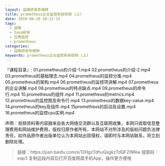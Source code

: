 ```yaml
---
layout: 运维研发攻城狮
title: prometheus企业监控系统视频 (上)
date: 2019-06-29 20:21:13
tags:
  - 运维
  - Java研发
  - 应用监控
  - prometheus
categories:
  - 运维研发攻城狮
keywords: prometheus企业监控系统视频 (上)
---
```


『课程目录』:
01.prometheus的介绍-1.mp4
02.prometheus的介绍-2.mp4
03.prometheus的基础理念.mp4
04.prometheus的监控分类.mp4
05.prometheus的架构.mp4
06.prometheus的监控项讲解.mp4
07.prometheus的企业讲解.mp4
08.prometheus的特点缺点.mp4
09.prometheus的命令行.mp4
10.prometheus的组件.mp4
11.prometheus的metrics.mp4
12.prometheus的监控图及命令行.mp4
13.prometheus的数据key-value.mp4
14.prometheus的key及组件.mp4
15prometheus的启动及设置.mp4
16.prometheus的监控cpu实例.mp4
<!-- more -->

<div class="post-copyright">
    <div class="post-copyright__author">
      <span class="post-copyright-meta">声明：视频资料等内容据来自各大网络交流群以及互联网收集，本网只收取信息整理费用和网站维护费用，版权归原作者所有，本网站不对所涉及的版权问题负法律责任，如作品原作者出版单位认为本网站出现侵权，请即时与本网站联系，将立刻删除处理。 </span>
    </div>
</div>

<blockquote class="blockquote-center">
链接：https://pan.baidu.com/s/12HgzTdhuQsgkzTdQFZiNNw
提取码：esp3
复制这段内容后打开百度网盘手机App，操作更方便哦
</blockquote>

